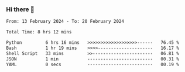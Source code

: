 ### Hi there 👋

<!--
**ututono/ututono** is a ✨ _special_ ✨ repository because its `README.md` (this file) appears on your GitHub profile.

Here are some ideas to get you started:

- 🔭 I’m currently working on ...
- 🌱 I’m currently learning ...
- 👯 I’m looking to collaborate on ...
- 🤔 I’m looking for help with ...
- 💬 Ask me about ...
- 📫 How to reach me: ...
- 😄 Pronouns: ...
- ⚡ Fun fact: ...
-->



<!--START_SECTION:waka-->

```txt
From: 13 February 2024 - To: 20 February 2024

Total Time: 8 hrs 12 mins

Python         6 hrs 16 mins   >>>>>>>>>>>>>>>>>>>------   76.45 %
Bash           1 hr 19 mins    >>>>---------------------   16.17 %
Shell Script   33 mins         >>-----------------------   06.81 %
JSON           1 min           -------------------------   00.31 %
YAML           0 secs          -------------------------   00.19 %
```

<!--END_SECTION:waka-->
